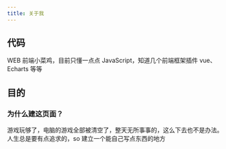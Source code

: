 ```yaml
---
title: 关于我
---
```


## 代码

WEB 前端小菜鸡，目前只懂一点点 JavaScript，知道几个前端框架插件 vue、Echarts 等等

## 目的

### 为什么建这页面？

游戏玩够了，电脑的游戏全部被清空了，整天无所事事的，这么下去也不是办法。人生总是要有点追求的，so 建立一个能自己写点东西的地方